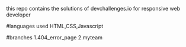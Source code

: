 this repo contains the solutions of devchallenges.io for responsive web developer

#languages used
HTML,CSS,Javascript

#branches
1.404_error_page
2.myteam
